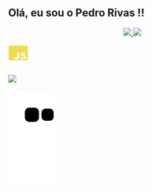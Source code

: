 
## Olá, eu sou o Pedro Rivas !!

<div align="center">
  <a href="https://github.com/pedrorivaspaz">
  <img height="165em" src="https://github-readme-stats.vercel.app/api?username=pedrorivaspaz&show_icons=true&theme=dracula&include_all_commits=true&count_private=true"/>
  <img height="165em" src="https://github-readme-stats.vercel.app/api/top-langs/?username=pedrorivaspaz&layout=compact&langs_count=7&theme=dracula"/>
</div>

<div style="display: inline_block"><br>
  <img align="center" alt="Pedro-Ruby" height="30" width="40" src="https://raw.githubusercontent.com/devicons/devicon/master/icons/javascript/javascript-plain.svg">
</div>
  
  ##
  
<div> 
  <a href="https://www.linkedin.com/in/pedro-rivas-3336021ba/" target="_blank"><img src="https://img.shields.io/badge/-LinkedIn-%230077B5?style=for-the-badge&logo=linkedin&logoColor=white" target="_blank"></a> 

  ![Snake animation](https://github.com/pedrorivaspaz/pedrorivaspaz/blob/output/github-contribution-grid-snake.svg)
